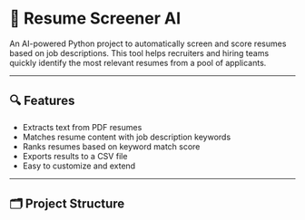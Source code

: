 # 📄 Resume Screener AI

An AI-powered Python project to automatically screen and score resumes based on job descriptions. This tool helps recruiters and hiring teams quickly identify the most relevant resumes from a pool of applicants.

---

## 🔍 Features

- Extracts text from PDF resumes
- Matches resume content with job description keywords
- Ranks resumes based on keyword match score
- Exports results to a CSV file
- Easy to customize and extend

---

## 🗂 Project Structure

